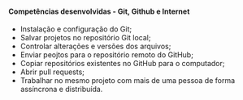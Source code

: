 #### **Competências desenvolvidas - Git, Github e Internet**

- Instalação e configuração do Git;
- Salvar projetos no repositório Git local;
- Controlar alterações e versões dos arquivos;
- Enviar peojtos para o repositório remoto do GitHub;
- Copiar repositórios existentes no GitHub para o computador;
- Abrir pull requests;
- Trabalhar no mesmo projeto com mais de uma pessoa de forma assíncrona e distribuída.
